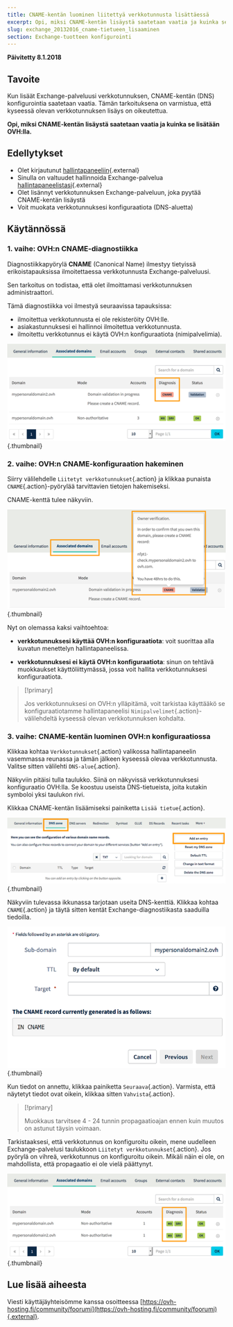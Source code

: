```yaml
---
title: CNAME-kentän luominen liitettyä verkkotunnusta lisättäessä
excerpt: Opi, miksi CNAME-kentän lisäystä saatetaan vaatia ja kuinka se lisätään OVH:lla
slug: exchange_20132016_cname-tietueen_lisaaminen
section: Exchange-tuotteen konfigurointi
---
```


**Päivitetty 8.1.2018**

## Tavoite

Kun lisäät Exchange-palveluusi verkkotunnuksen, CNAME-kentän (DNS) konfigurointia saatetaan vaatia. Tämän tarkoituksena on varmistua, että kyseessä olevan verkkotunnuksen lisäys on oikeutettua.

**Opi, miksi CNAME-kentän lisäystä saatetaan vaatia ja kuinka se lisätään OVH:lla.**

## Edellytykset

- Olet kirjautunut [hallintapaneeliin](https://www.ovh.com/auth/?action=gotomanager){.external}
- Sinulla on valtuudet hallinnoida Exchange-palvelua [hallintapaneelistasi](https://www.ovh.com/auth/?action=gotomanager){.external}
- Olet lisännyt verkkotunnuksen Exchange-palveluun, joka pyytää CNAME-kentän lisäystä
- Voit muokata verkkotunnuksesi konfiguraatiota (DNS-aluetta)

## Käytännössä

### 1. vaihe: OVH:n CNAME-diagnostiikka

Diagnostiikkapyörylä **CNAME** (Canonical Name) ilmestyy tietyissä erikoistapauksissa ilmoitettaessa verkkotunnusta Exchange-palveluusi.

Sen tarkoitus on todistaa, että olet ilmoittamasi verkkotunnuksen administraattori.

Tämä diagnostiikka voi ilmestyä seuraavissa tapauksissa:

- ilmoitettua verkkotunnusta ei ole rekisteröity OVH:lle.
- asiakastunnuksesi ei hallinnoi ilmoitettua verkkotunnusta.
- ilmoitettu verkkotunnus ei käytä OVH:n konfiguraatiota (nimipalvelimia).

![Exchange](images/cname_exchange_diagnostic.png){.thumbnail}

### 2. vaihe: OVH:n CNAME-konfiguraation hakeminen

Siirry välilehdelle `Liitetyt verkkotunnukset`{.action} ja klikkaa punaista `CNAME`{.action}-pyörylää tarvittavien tietojen hakemiseksi.

CNAME-kenttä tulee näkyviin.

![Exchange](images/cname_exchange_informations.png){.thumbnail}

Nyt on olemassa kaksi vaihtoehtoa:

- **verkkotunnuksesi käyttää OVH:n konfiguraatiota**: voit suorittaa alla kuvatun menettelyn hallintapaneelissa.

- **verkkotunnuksesi ei käytä OVH:n konfiguraatiota**: sinun on tehtävä muokkaukset käyttöliittymässä, jossa voit hallita verkkotunnuksesi konfiguraatiota.

> [!primary]
>
> Jos verkkotunnuksesi on OVH:n ylläpitämä, voit tarkistaa käyttääkö se konfiguraatiotamme hallintapaneelisi `Nimipalvelimet`{.action}-välilehdeltä kyseessä olevan verkkotunnuksen kohdalta.
>

### 3. vaihe: CNAME-kentän luominen OVH:n konfiguraatiossa

Klikkaa kohtaa `Verkkotunnukset`{.action} valikossa hallintapaneelin vasemmassa reunassa ja tämän jälkeen kyseessä olevaa verkkotunnusta. Valitse sitten välilehti `DNS-alue`{.action}.

Näkyviin pitäisi tulla taulukko. Siinä on näkyvissä verkkotunnuksesi konfiguraatio OVH:lla. Se koostuu useista DNS-tietueista, joita kutakin symboloi yksi taulukon rivi.

Klikkaa CNAME-kentän lisäämiseksi painiketta `Lisää tietue`{.action}.

![Exchange](images/cname_exchange_add_entry_step1.png){.thumbnail}

Näkyviin tulevassa ikkunassa tarjotaan useita DNS-kenttiä. Klikkaa kohtaa `CNAME`{.action} ja täytä sitten kentät Exchange-diagnostiikasta saaduilla tiedoilla.

![Exchange](images/cname_add_entry_dns_zone.png){.thumbnail}

Kun tiedot on annettu, klikkaa painiketta `Seuraava`{.action}. Varmista, että näytetyt tiedot ovat oikein, klikkaa sitten `Vahvista`{.action}.

> [!primary]
>
> Muokkaus tarvitsee 4 - 24 tunnin propagaatioajan ennen kuin muutos on astunut täysin voimaan.
>

Tarkistaaksesi, että verkkotunnus on konfiguroitu oikein, mene uudelleen Exchange-palvelusi taulukkoon `Liitetyt verkkotunnukset`{.action}. Jos pyörylä on vihreä, verkkotunnus on konfiguroitu oikein. Mikäli näin ei ole, on mahdollista, että propagaatio ei ole vielä päättynyt.

![Exchange](images/cname_exchange_diagnostic_green.png){.thumbnail}

## Lue lisää aiheesta

Viesti käyttäjäyhteisömme kanssa osoitteessa [https://ovh-hosting.fi/community/foorumi](https://ovh-hosting.fi/community/foorumi){.external}.